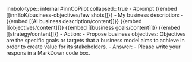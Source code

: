 innbok-type:: internal
#innCoPilot
collapsed:: true
	- #prompt {{embed [[innBoK/business-objectives/few shots]]}}
		- My business description:
		- {{embed [[AI business description/content]]}} {{embed [[objectives/content]]}} {{embed [[business goals/content]]}} {{embed [[strategy/content]]}}
		- Action:
		- Propose business objectives: Objectives are the specific goals or targets that a business model aims to achieve in order to create value for its stakeholders.
		- Answer:
		- Please write your respons in a MarkDown code box.




